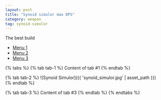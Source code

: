 ```yaml
---
layout: post
title: "Synoid simulor max DPS"
category: weapon
tag: synoid-simulor
---
```


The best build

<ul class="nav nav-tabs">
    <li><a data-toggle="tab" href="#tab-1">Menu 1</a></li>
    <li><a data-toggle="tab" href="#tab-2">Menu 2</a></li>
    <li><a data-toggle="tab" href="#tab-3">Menu 3</a></li>
</ul>

{% tabs %}
  {% tab tab-1 %}
    Content of tab #1
  {% endtab %}

  {% tab tab-2 %}
    ![Synoid Simulor]({{ 'synoid_simulor.jpg' | asset_path }})
  {% endtab %}

  {% tab tab-3 %}
    Content of tab #3
  {% endtab %}
{% endtabs %}